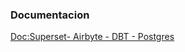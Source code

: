 ### Documentacion

[Doc:Superset- Airbyte - DBT - Postgres](https://docs.google.com/document/d/17I333MEA1mhcQ8QwLcsZBhx9jzjEpc9iw2i3bHRkIgA/edit?usp=sharing)
